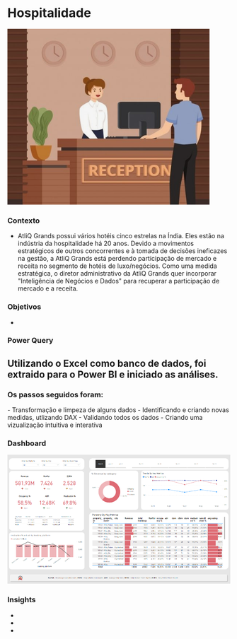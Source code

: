 # Hospitalidade
<img src="https://github.com/grazysmelo/hospitalidade/blob/main/capa.png">

### Contexto 
- AtliQ Grands possui vários hotéis cinco estrelas na Índia. Eles estão na indústria da hospitalidade há 20 anos. Devido a movimentos estratégicos de outros concorrentes e à tomada de decisões ineficazes na gestão, a AtliQ Grands está perdendo participação de mercado e receita no segmento de hotéis de luxo/negócios. Como uma medida estratégica, o diretor administrativo da AtliQ Grands quer incorporar "Inteligência de Negócios e Dados" para recuperar a participação de mercado e a receita.

### Objetivos
- 

### Power Query
<h2>Utilizando o Excel como banco de dados, foi extraido para o Power BI e iniciado as análises.</h2>
<h3>Os passos seguidos foram:</h3>
- Transformação e limpeza de alguns dados
- Identificando e criando novas medidas, utlizando DAX
- Validando todos os dados
- Criando uma vizualização intuitiva e interativa


### Dashboard
<img src="https://github.com/grazysmelo/hospitalidade/blob/main/dashboard.png">

### Insights
-
-
-
